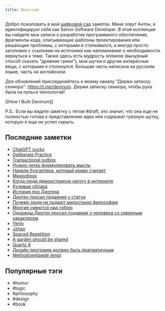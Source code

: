 ```yaml
---
title: Devirium
---
```


Добро пожаловать в мой [цифровой сад](https://maggieappleton.com/garden-history) заметок. Меня зовут Антон, я идентифицирую себя как Senior Software Developer. В этой коллекции вы найдете мои записи о разработке программного обеспечения, фрагменты кода, описывающие шаблоны проектирования или решающие проблемы, с которыми я сталкивался, а иногда просто заголовки с ссылками на источники как напоминание о необходимости вернуться к теме. Также здесь есть мудрость эллинов (вычурный способ сказать "древние греки"), мои шутки и другие интересные вещи, с которыми я столкнулся. Большая часть написана на русском языке, часть на английском.

Для обновлений присоединяйтесь к моему каналу "Держи записку сениора": https://t.me/devirium. Держи записку сениора, чтобы рука была на пульсе технологий!

[[How I Built Devirium]]

P.S.: Если вы видите заметку с тегом #draft, это значит, что она еще не полностью готова к представлению идеи или содержит грязную шутку, которую я еще не успел скрыть.

## Последние заметки
- [ChatGPT sucks](2024-08/ChatGPT-sucks.md)
- [Deliberate Practice](2024-08/Deliberate-Practice.md)
- [Transactional outbox](2024-08/Transactional-outbox.md)
- [Нужно четко формулировать мысль](2024-08/Нужно-четко-формулировать-мысль.md)
- [Наняли бухгалтера, который криво считает](2024-08/Наняли-бухгалтера,-который-криво-считает.md)
- [Микроблох](2024-08/Микроблох.md)
- [Когда люди демонстрирую наготу в интернете](2024-08/Когда-люди-демонстрирую-наготу-в-интернете.md)
- [Кучевые облака](2024-08/Кучевые-облака.md)
- [История про Диогена](2024-08/История-про-Диогена.md)
- [Диоген просил подаяния у статуи](2024-08/Диоген-просил-подаяния-у-статуи.md)
- [Почему люди не подают милостыню философам](2024-08/Почему-люди-не-подают-милостыню-философам.md)
- [Многие смеются над тобою](2024-08/Многие-смеются-над-тобою.md)
- [Однажды Диоген просил подаяния у человека со скверным характером](2024-08/Однажды-Диоген-просил-подаяния-у-человека-со-скверным-характером.md)
- [Yenly](2024/2024-07/Yenly.md)
- [Jzhao](2024/2024-07/Jzhao.md)
- [Spaced Repetition](2024/2024-07/Spaced-Repetition.md)
- [A garden should be shared](2024/2024-07/A-garden-should-be-shared.md)
- [Quartz 4](2024/2024-07/Quartz-4.md)
- [Дизайн программ должен быть прагматичным](2024-08/Дизайн-программ-должен-быть-прагматичным.md)
- [Methodcentipede (eng)](2024-08/Methodcentipede-(eng).md)


## Популярные тэги
- #humor
- #logic
- #philosophy
- #design
- #book
